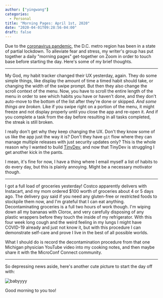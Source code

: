 ```yaml
---
author: ["yingwang"]
categories:
  - Personal
title: "Morning Pages: April 1st, 2020"
date: "2020-04-01T09:28:56-04:00"
draft: false
---
```


Due to the [coronavirus
pandemic](https://en.wikipedia.org/wiki/2019-20_coronavirus_pandemic), the D.C.
metro region has been in a state of partial lockdown. To alleviate fear and
stress, my writer's group has put together a daily "morning pages" get-together
on Zoom in order to touch base before starting the day. Here's some of my brief
thoughts.

---

My God, my habit tracker changed their UX yesterday, again. They do some simple
things, like display the amount of time a timed habit should take, or changing
the width of the swipe prompt. But then they also change the scroll context of
the menu. Now, you have to scroll the entire length of the menu in order to see
which habits you have or haven't done, and they don't auto-move to the bottom of
the list after they're done or skipped. _And some things are broken._ Like if
you swipe right on a portion of the menu, it might freeze and not display
properly until you close the app and re-open it. And if you complete a task from
the day before resulting in all tasks completed, the streak is still broken.

I really don't get why they keep changing the UX. Don't they know some of us
like the app just the way it is? Don't they have `git` flow where they can
manage multiple releases with just security updates only? This is the whole
reason why I wanted to build [TinyDev](https://tinydevcrm.com), and now that
TinyDev is struggling I get another kick in the pants.

I mean, it's fine for now, I have a thing where I email myself a list of habits
to do every day, but this is plainly annoying. Might be a necessary motivator
though.

---

I got a full load of groceries yesterday! Costco apparently delivers with
Instacart, and my mom ordered $100 worth of groceries about 4 or 5 days ago. The
delivery guy said if you need any gluten-free or restricted foods to stockpile
them now, and I'm grateful that I can eat anything. Decontaminating groceries is
a full two hours of work though. I'm wiping down all my bananas with Clorox, and
very carefully disposing of any plastic wrappers before they touch the inside of
my refrigerator. With this four week long cough and the weird feeling in my
lungs I might have COVID-19 already and just not know it, but with this
procedure I can demonstrate self-care and prove I live in the best of all
possible worlds.

What I should do is record the decontamination procedure from that one Michigan
physician YouTube video into my cooking notes, and then maybe share it with the
MicroConf Connect community.

---

So depressing news aside, here's another cute picture to start the day off with:

![babyyyy](/img/posts/2020/04/01/morning_pages.jpg)

Good morning to you too!
